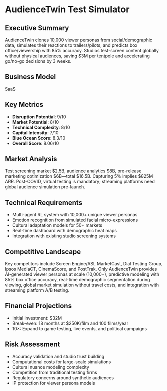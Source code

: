 # AudienceTwin Test Simulator

## Executive Summary

AudienceTwin clones 10,000 viewer personas from social/demographic data, simulates their reactions to trailers/pilots, and predicts box office/viewership with 85% accuracy. Studios test-screen content globally without physical audiences, saving $3M per tentpole and accelerating go/no-go decisions by 3 weeks.

## Business Model
SaaS

## Key Metrics

- **Disruption Potential**: 9/10
- **Market Potential**: 8/10
- **Technical Complexity**: 8/10
- **Capital Intensity**: 7/10
- **Blue Ocean Score**: 8.3/10
- **Overall Score**: 8.06/10

## Market Analysis

Test screening market $2.5B, audience analytics $8B, pre-release marketing optimization $6B—total $16.5B. Capturing 5% implies $825M ARR. Post-COVID, virtual testing is mandatory; streaming platforms need global audience simulation pre-launch.

## Technical Requirements

- Multi-agent RL system with 10,000+ unique viewer personas
- Emotion recognition from simulated facial micro-expressions
- Cultural adaptation models for 50+ markets
- Real-time dashboard with demographic heat maps
- Integration with existing studio screening systems

## Competitive Landscape

Key competitors include Screen Engine/ASI, MarketCast, Dial Testing Group, Ipsos MediaCT, CinemaScore, and PostTrak. Only AudienceTwin provides AI-generated viewer personas at scale (10,000+), predictive modeling with 85% box office accuracy, real-time demographic segmentation during viewing, global market simulation without travel costs, and integration with streaming platform A/B testing.

## Financial Projections

- Initial investment: $32M
- Break-even: 18 months at $250K/film and 100 films/year
- 10×: Expand to game testing, live events, and political campaigns

## Risk Assessment

- Accuracy validation and studio trust building
- Computational costs for large-scale simulations
- Cultural nuance modeling complexity
- Competition from traditional testing firms
- Regulatory concerns around synthetic audiences
- IP protection for viewer persona models